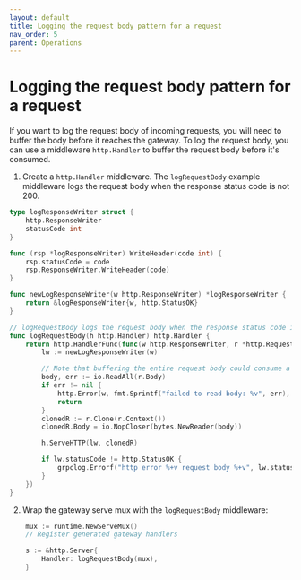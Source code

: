 ```yaml
---
layout: default
title: Logging the request body pattern for a request
nav_order: 5
parent: Operations
---
```


# Logging the request body pattern for a request

If you want to log the request body of incoming requests, you will need to buffer the body before it reaches the gateway. To log the request body, you can use a middleware `http.Handler` to buffer the request body before it's consumed.

1. Create a `http.Handler` middleware. The `logRequestBody` example middleware logs the request body when the response status code is not 200.

```go
type logResponseWriter struct {
	http.ResponseWriter
	statusCode int
}

func (rsp *logResponseWriter) WriteHeader(code int) {
	rsp.statusCode = code
	rsp.ResponseWriter.WriteHeader(code)
}

func newLogResponseWriter(w http.ResponseWriter) *logResponseWriter {
	return &logResponseWriter{w, http.StatusOK}
}

// logRequestBody logs the request body when the response status code is not 200.
func logRequestBody(h http.Handler) http.Handler {
	return http.HandlerFunc(func(w http.ResponseWriter, r *http.Request) {
		lw := newLogResponseWriter(w)

		// Note that buffering the entire request body could consume a lot of memory.
		body, err := io.ReadAll(r.Body)
		if err != nil {
			http.Error(w, fmt.Sprintf("failed to read body: %v", err), http.StatusBadRequest)
			return
		}
		clonedR := r.Clone(r.Context())
		clonedR.Body = io.NopCloser(bytes.NewReader(body))

		h.ServeHTTP(lw, clonedR)

		if lw.statusCode != http.StatusOK {
			grpclog.Errorf("http error %+v request body %+v", lw.statusCode, string(body))
		}
	})
}
```

2. Wrap the gateway serve mux with the `logRequestBody` middleware:

```go
    mux := runtime.NewServeMux()
    // Register generated gateway handlers

    s := &http.Server{
        Handler: logRequestBody(mux),
    }
```